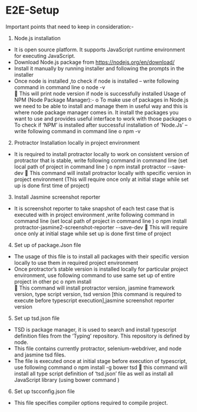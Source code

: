# E2E-Setup
Important points that need to keep in consideration:-
1.	Node.js installation 
-	It is open source platform. It supports JavaScript runtime environment for executing JavaScript.
-	Download Node.js package from https://nodejs.org/en/download/
-	Install it manually by running installer and following the prompts in the installer
-	Once node is installed ,to check if node is installed – write following command in command line 
o	node  -v  
	This will print node version if node is successfully installed
                       Usage of NPM (Node Package Manager):- 
o	To make use of packages in Node.js we need to be able to install and manage them in useful way and this is where node package manager comes in. It install the packages you want to use and provides useful interface to work with those packages
o	To check if ‘NPM’ is installed after successful installation of ‘Node.Js’ – write following command in command line
o	npm  -v

2.	Protractor Installation locally in project environment 
-	It is required to install protractor locally to work on consistent version of protractor that is stable, write following command in command line (set local path of project in command line )
		o	 npm install protractor --save-dev
			       This command will install protractor locally with specific version in project environment (This will require once only at initial stage while set up is done first time of project)
3.	Install Jasmine screenshot reporter
-	It is screenshot reporter to take snapshot of each test case that is executed with in project environment ,write following command in command line (set local path of project in command line )
o	npm install protractor-jasmine2-screenshot-reporter --save-dev
	This will require once only at initial stage while set up is done first time of project

4.	Set up of package.Json file 
-	The usage of this file is to install all packages with their specific version locally to use them in required project environment
-	Once protractor’s stable version is installed locally for particular project environment, use following command to use same set up of entire project in other pc
o	npm install  
	This command will install  protractor version, jasmine framework version, type script version, tsd version [this command is required to execute before typescript execution],jasmine screenshot reporter version

5.	Set up tsd.json file 
-	TSD is package manager, it is used to search and install typescript definition files from the ‘Typing’ repository. This repository is defined by node.
-	This file contains currently protractor, selenium-webdriver, and node and jasmine tsd files.
-	The file is executed once at initial stage before execution of typescript, use following command 
o	npm install -g bower tsd
	this command will install all type script definition of ‘tsd.json’ file as well as install all JavaScript library (using bower command )

6.	Set up tscconfig.json file 
-	This file specifies compiler options required to compile project.

 


			







